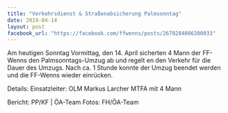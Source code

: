 ```yaml
---
title: "Verkehrsdienst & Straßenabsicherung Palmsonntag"
date: 2019-04-14
layout: post
facebook_url: "https://facebook.com/ffwenns/posts/2670284086380033"
---
```


Am heutigen Sonntag Vormittag, den 14. April sicherten 4 Mann der FF-Wenns den Palmsonntags-Umzug ab und regelt en den Verkehr für die Dauer des Umzugs.
Nach ca. 1 Stunde konnte der Umzug beendet werden und die FF-Wenns wieder einrücken.

Details:
Einsatzleiter: OLM Markus Larcher
MTFA mit 4 Mann

Bericht: PP/KF | ÖA-Team
Fotos: FH/ÖA-Team